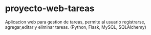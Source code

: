 # proyecto-web-tareas
Aplicacion web para gestion de tareas, permite al usuario registrarse, agregar,editar y eliminar tareas.
(Python, Flask, MySQL, SQLAlchemy)

